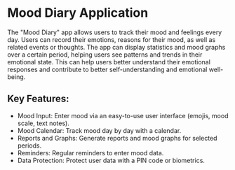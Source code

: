 # Mood Diary Application
The "Mood Diary" app allows users to track their mood and feelings every day. Users can record their emotions, reasons for their mood, as well as related events or thoughts. The app can display statistics and mood graphs over a certain period, helping users see patterns and trends in their emotional state. This can help users better understand their emotional responses and contribute to better self-understanding and emotional well-being.

## Key Features:
* Mood Input: Enter mood via an easy-to-use user interface (emojis, mood scale, text notes).
* Mood Calendar: Track mood day by day with a calendar.
* Reports and Graphs: Generate reports and mood graphs for selected periods.
* Reminders: Regular reminders to enter mood data.
* Data Protection: Protect user data with a PIN code or biometrics.